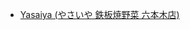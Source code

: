 
- [Yasaiya (やさいや 鉄板焼野菜 六本木店)](https://github.com/japan-dogs/dog-friendly-places/blob/master/tokyo/restaurants/yasaiya.md)
